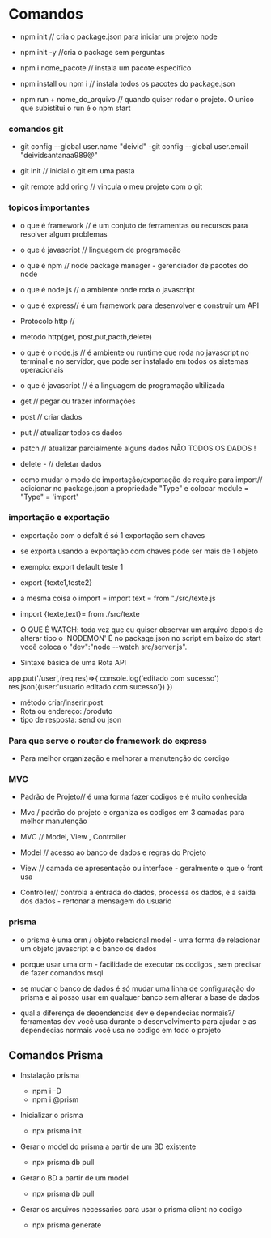 # Comandos

- npm init // cria o package.json para iniciar um projeto node 

- npm init -y //cria o package sem perguntas 

- npm i nome_pacote // instala um pacote especifico 

- npm install ou npm i // instala todos os pacotes do package.json

- npm run + nome_do_arquivo // quando quiser rodar o projeto. O unico que subistitui o run é o npm start

### comandos git
- git config --global user.name "deivid"
-git config --global user.email "deividsantanaa989@"

- git init // inicial o git em uma pasta 
- git remote add oring // vincula o meu projeto com o git 


### topicos importantes 
- o que é framework // é um conjuto de ferramentas ou recursos  para resolver algum problemas
- o que é javascript // linguagem de programação
- o que é npm // node package manager - gerenciador de pacotes do node
- o que é node.js // o ambiente onde roda o javascript 
- o que é express// é um framework para desenvolver e construir um API 
- Protocolo http // 
- metodo http(get, post,put,pacth,delete)



- o que é o node.js // é ambiente ou runtime que roda no javascript no terminal e no servidor, que pode ser instalado em todos os sistemas operacionais

- o que é javascript // é a linguagem de programação ultilizada

- get // pegar ou trazer informações
- post // criar dados
- put // atualizar todos os dados
- patch // atualizar parcialmente alguns dados NÃO TODOS OS DADOS !
- delete - //  deletar dados 
- como mudar o modo de importação/exportação de require para import// adicionar no package.json a propriedade "Type" e colocar module = "Type" = 'import'


### importação e exportação 
- exportação com o defalt é só 1 exportação sem chaves
- se exporta usando a exportação com chaves pode ser mais de 1 objeto 

- exemplo: export default teste 1 
- export {texte1,teste2}


- a mesma coisa o import = import text = from "./src/texte.js
- import {texte,text}= from ./src/texte


- O QUE É WATCH: toda vez que eu quiser observar um arquivo depois de alterar tipo o 'NODEMON' É no package.json no script em baixo do start você coloca o "dev":"node --watch src/server.js".

- Sintaxe básica de uma Rota API

app.put('/user',(req,res)=>{
  console.log('editado com sucesso')
  res.json({user:'usuario editado com sucesso'})
})

- método criar/inserir:post 
- Rota ou endereço: /produto
- tipo de resposta: send ou json

### Para que serve o router do framework do express

- Para melhor organização e melhorar a manutenção do cordigo 

### MVC 

- Padrão de Projeto// é uma forma fazer codigos e é muito conhecida
- Mvc / padrão do projeto e organiza os codigos em 3 camadas para melhor manutenção

- MVC //  Model, View , Controller 

- Model // acesso ao banco de dados e regras do Projeto 

- View // camada de apresentação ou interface - geralmente o que o front usa

- Controller// controla a entrada do dados, processa os dados, e a saida dos dados - rertonar a mensagem do usuario

### prisma 
- o prisma é uma orm / objeto relacional model - uma forma de relacionar um objeto javascript e o banco de dados 

- porque usar uma orm - facilidade de executar os codigos , sem precisar de fazer comandos msql

- se mudar o banco de dados é só mudar uma linha de configuração do prisma e ai posso usar em qualquer banco sem alterar a base de dados  

- qual a diferença de deoendencias dev e dependecias normais?/ ferramentas dev você usa durante o desenvolvimento para ajudar e as dependecias normais você usa no codigo em todo o projeto 

## Comandos Prisma 

- Instalação prisma
   - npm i -D
   - npm i @prism

- Inicializar o prisma
   - npx prisma init

- Gerar o model do prisma a partir de um BD existente
   - npx prisma db pull

- Gerar o BD a partir de um model
   - npx prisma db pull

- Gerar os arquivos necessarios para usar o prisma client no codigo
   - npx prisma generate 